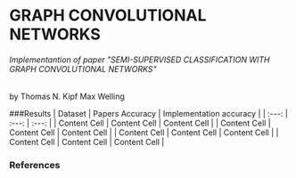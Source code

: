 # GRAPH CONVOLUTIONAL NETWORKS
###### Implementantion of paper "SEMI-SUPERVISED CLASSIFICATION WITH GRAPH CONVOLUTIONAL NETWORKS"
 by Thomas N. Kipf Max Welling
 
###Results
| Dataset  | Papers Accuracy  | Implementation accuracy |
| :---: | :---: | :---: |
| Content Cell  | Content Cell  | Content Cell  |
| Content Cell  | Content Cell  | Content Cell  |
| Content Cell  | Content Cell  | Content Cell  |
| Content Cell  | Content Cell  | Content Cell  |

### References
